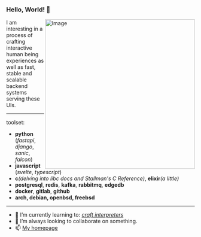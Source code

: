 ### Hello, World! 👋
<img src="https://raw.githubusercontent.com/MicaelliMedeiros/micaellimedeiros/master/image/computer-illustration.png" min-width="400px" max-width="400px" width="400px" align="right" alt="Image">

<p align="left">
I am interesting in a process of crafting interactive human being experiences as well as fast, stable and scalable backend systems serving these UIs.
</p>

---

toolset:

- __python__ (*fastapi*, *django*, *sanic*, *falcon*)
- __javascript__ (*svelte*, *typescript*)
- __c__*(delving into libc docs and Stallman's C Reference)*, __elixir__*(a little)*
- __postgresql__, __redis__, __kafka__, __rabbitmq__, __edgedb__
- __docker__, __gitlab__, __github__
- __arch, debian, openbsd, freebsd__

---

- 🌱 I’m currently learning to: [*craft interpreters*](https://craftinginterpreters.com/a-bytecode-virtual-machine.html)
- 👯 I’m always looking to collaborate on something.
- 📫 [My homepage](https://oschepkov.ru)
